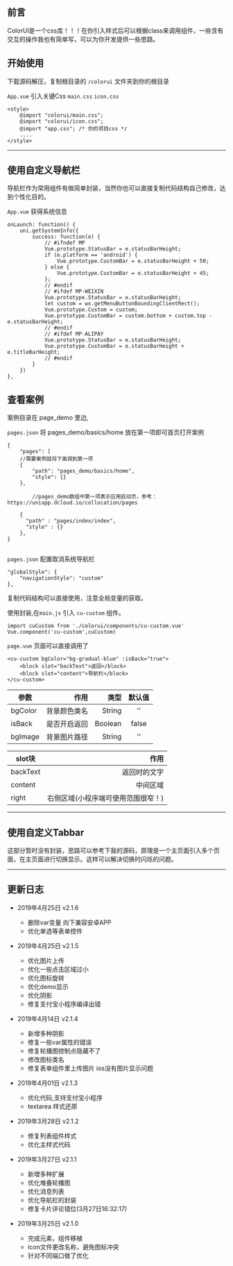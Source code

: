 
## 前言
ColorUI是一个css库！！！在你引入样式后可以根据class来调用组件，一些含有交互的操作我也有简单写，可以为你开发提供一些思路。

 
## 开始使用
下载源码解压，复制根目录的 `/colorui` 文件夹到你的根目录

`App.vue` 引入关键Css `main.css` `icon.css`
```
<style>
    @import "colorui/main.css";
	@import "colorui/icon.css";
	@import "app.css"; /* 你的项目css */
	....
</style>
```

------

## 使用自定义导航栏
导航栏作为常用组件有做简单封装，当然你也可以直接复制代码结构自己修改，达到个性化目的。

`App.vue` 获得系统信息
```
onLaunch: function() {
	uni.getSystemInfo({
		success: function(e) {
			// #ifndef MP
			Vue.prototype.StatusBar = e.statusBarHeight;
			if (e.platform == 'android') {
				Vue.prototype.CustomBar = e.statusBarHeight + 50;
			} else {
				Vue.prototype.CustomBar = e.statusBarHeight + 45;
			};
			// #endif
			// #ifdef MP-WEIXIN
			Vue.prototype.StatusBar = e.statusBarHeight;
			let custom = wx.getMenuButtonBoundingClientRect();
			Vue.prototype.Custom = custom;
			Vue.prototype.CustomBar = custom.bottom + custom.top - e.statusBarHeight;
			// #endif		
			// #ifdef MP-ALIPAY
			Vue.prototype.StatusBar = e.statusBarHeight;
			Vue.prototype.CustomBar = e.statusBarHeight + e.titleBarHeight;
			// #endif
		}
	})
},
```

## 查看案例
案例目录在 page_demo 里边,

`pages.json` 将 pages_demo/basics/home  放在第一项即可首页打开案例
```
{
	"pages": [
    //需要案例就将下面调到第一项
    {
    	"path": "pages_demo/basics/home",
    	"style": {}
    },
    
		//pages_demo数组中第一项表示应用启动页，参考：https://uniapp.dcloud.io/collocation/pages
    
    {
      "path" : "pages/index/index",
      "style" : {}
    },
}
    
```


`pages.json` 配置取消系统导航栏
```
"globalStyle": {
	"navigationStyle": "custom"
},
```
复制代码结构可以直接使用，注意全局变量的获取。

使用封装,在`main.js` 引入 `cu-custom` 组件。
```
import cuCustom from './colorui/components/cu-custom.vue'
Vue.component('cu-custom',cuCustom)
```

`page.vue` 页面可以直接调用了
```
<cu-custom bgColor="bg-gradual-blue" :isBack="true">
	<block slot="backText">返回</block>
	<block slot="content">导航栏</block>
</cu-custom>
```
| 参数       | 作用   |类型    |  默认值 |
| --------   | -----:  |-----:  | :----:  |
| bgColor    | 背景颜色类名 |String  |   ''    |
| isBack     | 是否开启返回 | Boolean |   false |
| bgImage    | 背景图片路径 | String  |  ''     |

| slot块       | 作用   |
| --------   | -----:  |
| backText    | 返回时的文字 | 
| content     | 中间区域 | 
| right    | 右侧区域(小程序端可使用范围很窄！)  | 


------


## 使用自定义Tabbar
这部分暂时没有封装，思路可以参考下我的源码，原理是一个主页面引入多个页面，在主页面进行切换显示。这样可以解决切换时闪烁的问题。


------


## 更新日志

 * 2019年4月25日 v2.1.6
    *  删除var变量 向下兼容安卓APP
	*  优化单选等表单控件

 * 2019年4月25日 v2.1.5
    *  优化图片上传
    *  优化一些点击区域过小
    *  优化图标旋转
    *  优化demo显示
    *  优化阴影
    *  修复支付宝小程序编译出错

 * 2019年4月14日 v2.1.4
    *  新增多种阴影
	*  修复一些var属性的错误
	*  修复轮播图控制点隐藏不了
	*  修改图标类名
	*  修复表单组件里上传图片 ios没有图片显示问题

 
 * 2019年4月01日 v2.1.3
    *  优化代码,支持支付宝小程序
	*  textarea 样式还原

 * 2019年3月28日 v2.1.2
	*  修复列表组件样式
	*  优化主样式代码

 * 2019年3月27日 v2.1.1
    *  新增多种扩展
    *  优化堆叠轮播图
    *  优化消息列表
	*  优化导航栏的封装
	*  修复卡片评论错位(3月27日16:32:17)

* 2019年3月25日 v2.1.0
    *  完成元素，组件移植
	*  icon文件更改名称，避免图标冲突
	*  针对不同端口做了优化